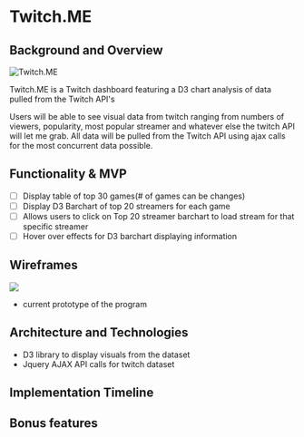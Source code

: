# Twitch.ME


## Background and Overview

![Twitch.ME](https://npartovi.github.io/Twitch.ME/)

Twitch.ME is a Twitch dashboard featuring a D3 chart analysis of data pulled from the Twitch API's

Users will be able to see visual data from twitch ranging from numbers of viewers, popularity, most
popular streamer and whatever else the twitch API will let me grab. All data will be pulled from the Twitch API using ajax calls for the most concurrent data possible.

## Functionality & MVP

- [ ] Display table of top 30 games(# of games can be changes)
- [ ] Display D3 Barchart of top 20 streamers for each game 
- [ ] Allows users to click on Top 20 streamer barchart to load stream for that specific streamer
- [ ] Hover over effects for D3 barchart displaying information

## Wireframes

![](https://i.imgur.com/nxNigxz.png)

- current prototype of the program

## Architecture and Technologies

- D3 library to display visuals from the dataset
- Jquery AJAX API calls for twitch dataset

## Implementation Timeline

## Bonus features

